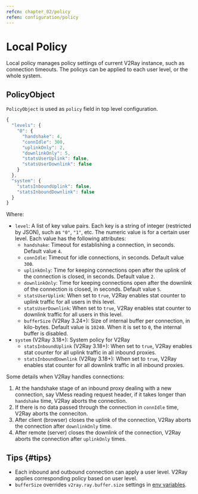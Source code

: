```yaml
---
refcn: chapter_02/policy
refen: configuration/policy
---
```


# Local Policy

Local policy manages policy settings of current V2Ray instance, such as connection timeouts. The policys can be applied to each user level, or the whole system.

## PolicyObject

`PolicyObject` is used as `policy` field in top level configuration.

```javascript
{
  "levels": {
    "0": {
      "handshake": 4,
      "connIdle": 300,
      "uplinkOnly": 2,
      "downlinkOnly": 5,
      "statsUserUplink": false,
      "statsUserDownlink": false
    }
  },
  "system": {
    "statsInboundUplink": false,
    "statsInboundDownlink": false
  }
}
```

Where:

* `level`: A list of key value pairs. Each key is a string of integer (restricted by JSON), such as `"0"`, `"1"`, etc. The numeric value is for a certain user level. Each value has the following attributes:
  * `handshake`: Timeout for establishing a connection, in seconds. Default value `4`.
  * `connIdle`: Timeout for idle connections, in seconds. Default value `300`.
  * `uplinkOnly`: Time for keeping connections open after the uplink of the connection is closed, in seconds. Default value `2`.
  * `downlinkOnly`: Time for keeping connections open after the downlink of the connection is closed, in seconds. Default value `5`.
  * `statsUserUplink`: When set to `true`, V2Ray enables stat counter to uplink traffic for all users in this level.
  * `statsUserDownlink`: When set to `true`, V2Ray enables stat counter to downlink traffic for all users in this level.
  * `bufferSize` (V2Ray 3.24+): Size of internal buffer per connection, in kilo-bytes. Default value is `10240`. When it is set to `0`, the internal buffer is disabled.
* `system` (V2Ray 3.18+): System policy for V2Ray
  * `statsInboundUplink` (V2Ray 3.18+): When set to `true`, V2Ray enables stat counter for all uplink traffic in all inbound proxies.
  * `statsInboundDownlink` (V2Ray 3.18+): When set to `true`, V2Ray enables stat counter for all downlink traffic in all inbound proxies.

Some details when V2Ray handles connections:

1. At the handshake stage of an inbound proxy dealing with a new connection, say VMess reading request header, if it takes longer than `handshake` time, V2Ray aborts the connection.
1. If there is no data passed through the connection in `connIdle` time, V2Ray aborts the conneciton.
1. After client (browser) closes the uplink of the connection, V2Ray aborts the connection after `downlinkOnly` time.
1. After remote (server) closes the downlink of the connection, V2Ray aborts the connection after `uplinkOnly` times.

## Tips {#tips}

* Each inbound and outbound connection can apply a user level. V2Ray applies corresponding policy based on user level.
* `bufferSize` overrides `v2ray.ray.buffer.size` settings in [env variables](env.md#cache-size-per-connection).
